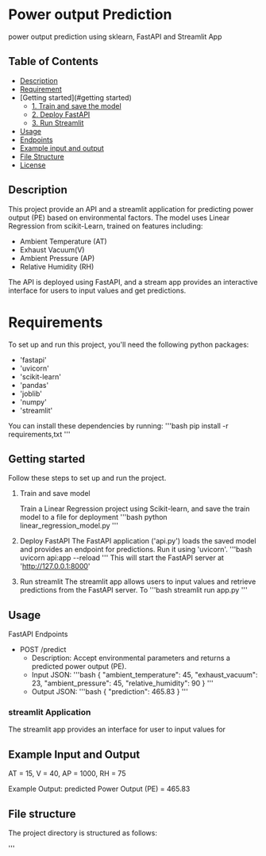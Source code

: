 # Power output Prediction
power output prediction using sklearn, FastAPI and Streamlit App

## Table of Contents
- [Description](#description)
- [Requirement](#requirement)
- [Getting started](#getting started)
  - [1. Train and save the model](#1-train-and-save-the-model)
  - [2. Deploy FastAPI](#2-deploy-fastapi)
  - [3. Run Streamlit](#3-streamlit)
- [Usage](#usage)
- [Endpoints](#endpoints)
- [Example input and output](#example-inputand-output)
- [File Structure](#file-structure)
- [License](#license)

## Description
This project provide an API and a streamlit application for predicting power output (PE) based on environmental factors. The model uses Linear Regression from scikit-Learn, trained on features including: 

 - Ambient Temperature (AT)
 - Exhaust Vacuum(V)
 - Ambient Pressure (AP)
 - Relative Humidity (RH)

The API is deployed using FastAPI, and a stream app provides an interactive interface for users to input values and get predictions.

# Requirements
To set up and run this project, you'll need the following python packages:

- 'fastapi'
- 'uvicorn'
- 'scikit-learn'
- 'pandas'
- 'joblib'
- 'numpy'
- 'streamlit'

You can install these dependencies by running:
'''bash
pip install -r requirements,txt
'''

## Getting started
Follow these steps to set up and run the project.

1. Train and save model

   Train a Linear Regression project using Scikit-learn, and save the train model to a file for deployment
   '''bash
   python linear_regression_model.py
   '''

2. Deploy FastAPI
    The FastAPI application ('api.py') loads the saved model and provides an endpoint for predictions. Run it using 'uvicorn'.
   '''bash
   uvicorn api:app --reload 
   '''
 This will start the FastAPI server at 'http://127.0.0.1:8000'

3. Run streamlit 
   The streamlit app allows users to input values and retrieve predictions from the FastAPI server. To 
   '''bash
    streamlit run app.py
   '''

## Usage

FastAPI Endpoints
- POST /predict
  - Description: Accept environmental parameters and returns a predicted power output (PE).
  - Input JSON:
  '''bash
  {
      "ambient_temperature": 45,
      "exhaust_vacuum": 23,
      "ambient_pressure": 45,
      "relative_humidity": 90
  }
  '''
  - Output JSON:
  '''bash
  {
    "prediction": 465.83
  }
  '''

### streamlit Application

 The streamlit app provides an interface for user to input values for 

## Example Input and Output

AT = 15, V = 40, AP = 1000, RH = 75

Example Output:
predicted Power Output (PE) = 465.83


## File structure
The project directory is structured as follows:

'''



